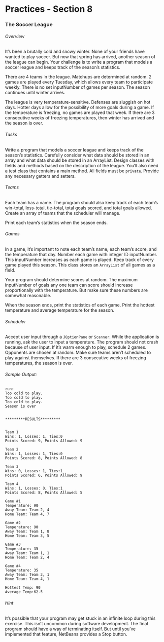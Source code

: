 # Practices - Section 8 
### The Soccer League
###### Overview
It’s been a brutally cold and snowy winter. None of your friends have wanted to play soccer. But now 
that spring has arrived, another season of the league can begin. Your challenge is to write a program 
that models a soccer league and keeps track of the season’s statistics.

There are 4 teams in the league. Matchups are determined at random. 2 games are played every Tuesday, 
which allows every team to participate weekly. There is no set inputNumber of games per season. The season 
continues until winter arrives. 

The league is very temperature-sensitive. Defenses are sluggish on hot days. Hotter days allow for the 
possibility of more goals during a game.  If the temperature is freezing, no games are played that 
week.  If there are 3 consecutive weeks of freezing temperatures, then winter has arrived and the 
season is over.

###### Tasks
Write a program that models a soccer league and keeps track of the season’s statistics. Carefully 
consider what data should be stored in an array and what data should be stored in an ArrayList. 
Design classes with fields and methods based on the description of the league. You’ll also need a 
test class that contains a main method.  All fields must be `private`. Provide any necessary getters 
and setters. 

###### Teams
Each team has a name. The program should also keep track of each team’s win-total, loss-total, tie-total, 
total goals scored, and total goals allowed. Create an array of teams that the scheduler will manage.

Print each team’s statistics when the season ends.  

###### Games
In a game, it’s important to note each team’s name, each team’s score, and the temperature that day. 
Number each game with integer ID inputNumber.  This inputNumber increases as each game is played. Keep track of 
every game played this season.  This class stores an `ArrayList` of all games as a field.

Your program should determine scores at random. The maximum inputNumber of goals any one team can score 
should increase proportionally with the temperature. But make sure these numbers are somewhat 
reasonable.

When the season ends, print the statistics of each game. Print the hottest temperature and average 
temperature for the season.

###### Scheduler
Accept user input through a `JOptionPane` or `Scanner`. While the application is running, ask the user 
to input a temperature. The program should not crash because of user input. If it’s warm enough to play, 
schedule 2 games. Opponents are chosen at random.  Make sure teams aren’t scheduled to play against 
themselves.  If there are 3 consecutive weeks of freezing temperatures, the season is over.

###### Sample Output:
~~~~
run:
Too cold to play.
Too cold to play.
Too cold to play. 
Season is over 


*********RESULTS*********


Team 1
Wins: 1, Losses: 1, Ties:0
Points Scored: 9, Points Allowed: 9

Team 2
Wins: 1, Losses: 1, Ties:0
Points Scored: 8, Points Allowed: 8

Team 3
Wins: 0, Losses: 1, Ties:1
Points Scored: 6, Points Allowed: 9 

Team 4
Wins: 1, Losses: 0, Ties:1
Points Scored: 8, Points Allowed: 5

Game #1
Temperature: 90
Away Team: Team 2, 4
Home Team: Team 4, 7

Game #2
Temperature: 90
Away Team: Team 1, 8
Home Team: Team 3, 5

Game #3
Temperature: 35
Away Team: Team 1, 1
Home Team: Team 2, 4

Game #4
Temperature: 35
Away Team: Team 3, 1
Home Team: Team 4, 1

Hottest Temp: 90
Average Temp:62.5
~~~~

###### Hint
It’s possible that your program may get stuck in an infinite loop during this exercise.  This isn’t 
uncommon during software development. The final program should have a way of terminating itself. But 
until you’ve implemented that feature, NetBeans provides a Stop button.